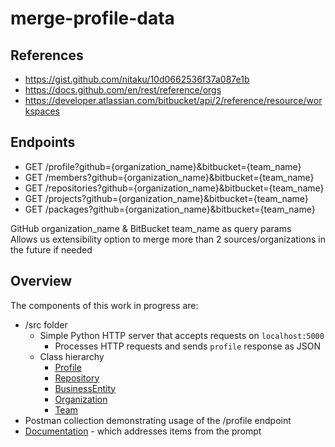 # merge-profile-data


## References
- https://gist.github.com/nitaku/10d0662536f37a087e1b  
- https://docs.github.com/en/rest/reference/orgs
- https://developer.atlassian.com/bitbucket/api/2/reference/resource/workspaces  

## Endpoints
- GET /profile?github={organization_name}&bitbucket={team_name}  
- GET /members?github={organization_name}&bitbucket={team_name}  
- GET /repositories?github={organization_name}&bitbucket={team_name}  
- GET /projects?github={organization_name}&bitbucket={team_name}  
- GET /packages?github={organization_name}&bitbucket={team_name}  

GitHub organization_name & BitBucket team_name as query params  
Allows us extensibility option to merge more than 2 sources/organizations in the future if needed


## Overview
The components of this work in progress are:
- /src folder
    - Simple Python HTTP server that accepts requests on `localhost:5000`
        - Processes HTTP requests and sends `profile` response as JSON
    - Class hierarchy
        - [Profile](src/profiles/profile.py)
        - [Repository](src/profiles/repository.py)
        - [BusinessEntity](src/profiles/business_entity.py)
        - [Organization](src/profiles/github/organization.py)
        - [Team](src/profiles/bitbucket/team.py)
- Postman collection demonstrating usage of the /profile endpoint
- [Documentation](documentation/README.md) - which addresses items from the prompt
